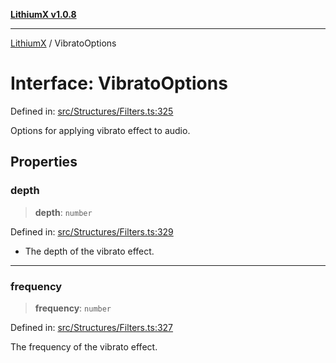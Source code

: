 [**LithiumX v1.0.8**](../README.md)

***

[LithiumX](../globals.md) / VibratoOptions

# Interface: VibratoOptions

Defined in: [src/Structures/Filters.ts:325](https://github.com/anantix-network/LithiumX/blob/6d83bed841f7c0d8766531c5310768bcb05e7f91/src/Structures/Filters.ts#L325)

Options for applying vibrato effect to audio.

## Properties

### depth

> **depth**: `number`

Defined in: [src/Structures/Filters.ts:329](https://github.com/anantix-network/LithiumX/blob/6d83bed841f7c0d8766531c5310768bcb05e7f91/src/Structures/Filters.ts#L329)

* The depth of the vibrato effect.

***

### frequency

> **frequency**: `number`

Defined in: [src/Structures/Filters.ts:327](https://github.com/anantix-network/LithiumX/blob/6d83bed841f7c0d8766531c5310768bcb05e7f91/src/Structures/Filters.ts#L327)

The frequency of the vibrato effect.
